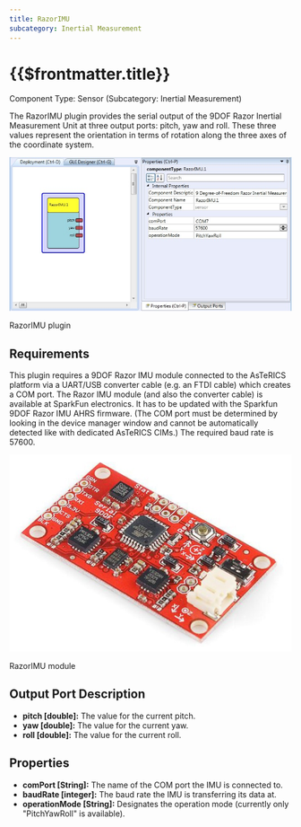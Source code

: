 ```yaml
---
title: RazorIMU
subcategory: Inertial Measurement
---
```


# {{$frontmatter.title}}

Component Type: Sensor (Subcategory: Inertial Measurement)

The RazorIMU plugin provides the serial output of the 9DOF Razor Inertial Measurement Unit at three output ports: pitch, yaw and roll. These three values represent the orientation in terms of rotation along the three axes of the coordinate system.

![Screenshot: RazorIMU plugin](./img/razorimu.jpg "Screenshot: RazorIMU plugin")

RazorIMU plugin

## Requirements

This plugin requires a 9DOF Razor IMU module connected to the AsTeRICS platform via a UART/USB converter cable (e.g. an FTDI cable) which creates a COM port. The Razor IMU module (and also the converter cable) is available at SparkFun electronics. It has to be updated with the Sparkfun 9DOF Razor IMU AHRS firmware. (The COM port must be determined by looking in the device manager window and cannot be automatically detected like with dedicated AsTeRICS CIMs.) The required baud rate is 57600.

![RazorIMU](./img/razorimu_picture.jpg "RazorIMU")

RazorIMU module

## Output Port Description

- **pitch \[double\]:** The value for the current pitch.
- **yaw \[double\]:** The value for the current yaw.
- **roll \[double\]:** The value for the current roll.

## Properties

- **comPort \[String\]:** The name of the COM port the IMU is connected to.
- **baudRate \[integer\]:** The baud rate the IMU is transferring its data at.
- **operationMode \[String\]:** Designates the operation mode (currently only "PitchYawRoll" is available).
